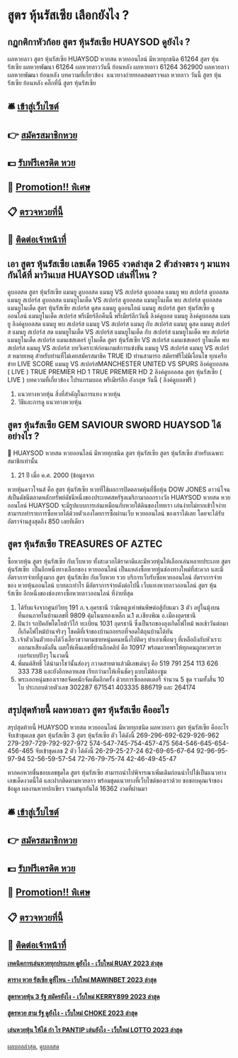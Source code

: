 # สูตร หุ้นรัสเซีย เลือกยังไง ?
## กฏกติกาหัวก้อย สูตร หุ้นรัสเซีย HUAYSOD ดูยังไง ?
ผลหวยลาว สูตร หุ้นรัสเซีย HUAYSOD หวยสด หวยออนไลน์ มีหวยทุกชนิด 61264 สูตร หุ้นรัสเซีย ผลหวยพัฒนา 61264 ผลหวยลาววันนี้ ย้อนหลัง
ผลหวยลาว 61264 362900
 ผลหวยลาว ผลหวยพัฒนา ย้อนหลัง 
บทความที่เกี่ยวข้อง
 แนวทางถ่ายทอดสดตรวจผล หวยลาว วันนี้ สูตร หุ้นรัสเซีย ย้อนหลัง คลิ๊กที่นี่ สูตร หุ้นรัสเซีย  

## 🛎 [เข้าสู่เว็บไซต์](https://bit.ly/3BG5bNw)
## 👉 [สมัครสมาชิกหวย](https://bit.ly/3BG5bNw)
## 💵 [รับฟรีเครดิต หวย](https://bit.ly/3C3mvgS)
## 👑 [Promotion!! พิเศษ](https://bit.ly/3C3mvgS)
## 📋 [ตรวจหวยที่นี้](https://bit.ly/3C3mvgS)
## 📱 [ติดต่อเจ้าหน้าที่](https://bit.ly/3C3mvgS)

## เอา สูตร หุ้นรัสเซีย เลขเด็ด 1965 งวดล่าสุด 2 ตัวล่างตรง ๆ มาแทงกันได้ที่ มาวินเบส HUAYSOD เล่นที่ไหน ?
ดูบอลสด สูตร หุ้นรัสเซีย แมนยู ดูบอลสด แมนยู VS สเปอร์ส ดูบอลสด แมนยู พบ สเปอร์ส ดูบอลสด แมนยู สเปอร์ส ดูบอลสด แมนยูไนเต็ด VS สเปอร์ส ดูบอลสด แมนยูไนเต็ด พบ สเปอร์ส ดูบอลสด แมนยูไนเต็ด สูตร หุ้นรัสเซีย สเปอร์ส ดูสด แมนยู ดูออนไลน์ แมนยู สเปอร์ส สูตร หุ้นรัสเซีย ดูออนไลน์ แมนยูไนเต็ด สเปอร์ส พรีเมียร์ลีกคืนนี้ พรีเมียร์ลีกวันนี้ ลิงค์ดูบอล แมนยู ลิงค์ดูบอลสด แมนยู ลิงค์ดูบอลสด แมนยู พบ สเปอร์ส แมนยู VS สเปอร์ส แมนยู กับ สเปอร์ส แมนยู ดูสด แมนยู สเปอร์ส แมนยู สเปอร์ส สด แมนยูไนเต็ด VS สเปอร์ส แมนยูไนเต็ด กับ สเปอร์ส แมนยูไนเต็ด พบ สเปอร์ส แมนยูไนเต็ด สเปอร์ส แมนเชสเตอร์ ยูไนเต็ด สูตร หุ้นรัสเซีย VS สเปอร์ส แมนเชสเตอร์ ยูไนเต็ด พบ สเปอร์ส
แมนยู VS สเปอร์ส
บทวิเคราะห์ก่อนเกมส์การแข่งขัน แมนยู VS สเปอร์ส
แมนยู VS สเปอร์ส
หมายเหตุ สำหรับท่านที่ไม่เคยสมัครสมาชิค TRUE ID ท่านสามารถ สมัครฟรีไม่มีเงื่อนไข ทุกเครือข่าย
LIVE SCORE แมนยู VS สเปอร์สMANCHESTER UNITED VS SPURS
ลิงค์ดูบอลสด ( LIVE )
 TRUE PREMIER HD 1 
 TRUE PREMIER HD 2 
 ลิงค์ดูบอลสด สูตร หุ้นรัสเซีย ( LIVE ) 
บทความที่เกี่ยวข้อง
โปรแกรมบอล พรีเมียร์ลีก อังกฤษ วันนี้ ( ลิงค์ดูบอลฟรี )
1. แนวทางหวยหุ้น สิ่งที่สำคัญในการแทง หวยหุ้น
2. วิธีและการดู แนวทางหวยหุ้น

## สูตร หุ้นรัสเซีย GEM SAVIOUR SWORD HUAYSOD ได้อย่างไร ?
🎉 HUAYSOD หวยสด หวยออนไลน์ มีหวยทุกชนิด สูตร หุ้นรัสเซีย สูตร หุ้นรัสเซีย สำหรับเฉพาะสมาชิกเท่านั้น
1. 21 ปี เมื่อ ค.ศ. 2000 (ข้อมูลจาก

หวยหุ้นดาวโจนส์ คือ สูตร หุ้นรัสเซีย หวยที่ใช้ผลการปิดตลาดหุ้นที่ชื่อหุ้น DOW JONES ดาวน์โจนส์เป็นดัชนีตลาดหลักทรัพย์ดัชนีหนึ่งของประเทศสหรัฐอเมริกามาออกรางวัล HUAYSOD หวยสด หวยออนไลน์ HUAYSOD จะมีรูปแบบการเล่นเหมือนกับหวยใต้ดินของไทยเรา เล่นง่ายไม่ยากเข้าใจง่ายสามารถทำรายการซื้อหวยได้ด้วยตัวเองโดยการซื้อผ่านเว็บ หวยออนไลน์ ของเราได้เลย โดยจะได้รับอัตราจ่านสูงสุดถึง 850 เลยทีเดียว

## สูตร หุ้นรัสเซีย TREASURES OF AZTEC
ซื้อหวยหุ้น สูตร หุ้นรัสเซีย กับเว็บหวย ทั้งสะดวกได้ราคาดีและมีหวยหุ้นให้เลือกเล่นหลายประเภท สูตร หุ้นรัสเซีย  เป็นอีกหนึ่งทางเลือกของ หวยออนไลน์ เป็นแหล่งซื้อหวยหุ้นช่องทางใหม่ที่สะดวก และมีอัตราการจ่ายที่สูงมาก สูตร หุ้นรัสเซีย กับเว็บหวย รวย บริการเว็บรับซื้อหวยออนไลน์
อัตราการจ่ายของ หวยหุ้นออนไลน์ บาทละเท่าไร มีอัตราการจ่ายดังต่อไปนี้
เว็บแทงหวยลาวออนไลน์ สูตร หุ้นรัสเซีย อีกหนึ่งของช่องทางซื้อหวยลาวออนไลน์ ที่ง่ายที่สุด
1. ได้รับแจ้งจากศูนย์วิทยุ 191 ภ.จ.อุดรธานี ว่ามีเหตุงูเห่าพ่นพิษต่อสู้กับแมว 3 ตัว อยู่ในมุ้งบนที่นอนภายในบ้านเลขที่ 9809 คุ้มโนนทองเหล็ก ม.1 ต.เชียงพิณ อ.เมืองอุดรธานี
2. ฝันว่า รถปิคอัพโตโยต้าวีโก้ ทะเบียน 1031 อุดรธานี ซึ่งเป็นรถของลุงเกิดไฟไหม้ พอเช้าวันต่อมาก็เกิดไฟไหม้บ้านจริงๆ โชคดีที่เจ้าของบ้านถอยรถที่จอดใต้ถุนบ้านได้ทัน
3. เจ้าตัวเงินตัวทองได้วิ่งเลี้ยวขวาตามชายหนุ่มคนหนึ่งไปติดๆ ทำเอาเพื่อนๆ ที่เหลือถึงกับหัวเราะออกมาเสียงดังลั่น เผยให้เห็นเลขที่บ้านอีกคลิป คือ 10917 พร้อมอวยพรให้ทุกคนถูกหวยรวยเบอร์แบบปังๆ ในงวดนี้
4. พี่มนต์สิทธิ์ ได้นำมาโชว์นั้นส่องๆ กวาดสายตาแล้วมีเลขเด่นๆ คือ 519 791 254 113 626 333 738 และยังอีกหลายเลข เรียกว่ามาให้เห็นชัดๆ แบบไม่ต้องซูม
5. พระเอกหนุ่มของเราขอจัดหนักจัดเต็มอีกครั้ง ด้วยการซื้อลอตเตอรี่ จำนวน 5 ชุด รวมทั้งสิ้น 10 ใบ ประกอบด้วยตัวเลข 302287 671541 403335 886719 และ 264174

## สรุปสุดท้ายนี้ ผลหวยลาว สูตร หุ้นรัสเซีย คืออะไร
สรุปสุดท้ายนี้ HUAYSOD หวยสด หวยออนไลน์ มีหวยทุกชนิด ผลหวยลาว สูตร หุ้นรัสเซีย คืออะไร จับเข้าชุดเลข สูตร หุ้นรัสเซีย 3 สูตร หุ้นรัสเซีย ตัว ได้ดังนี้
269-296-692-629-926-962
279-297-729-792-927-972
574-547-745-754-457-475
564-546-645-654-456-465
จับเข้าชุดเลข 2 ตัว ได้ดังนี้
26-29-25-27-24
62-69-65-67-64
92-96-95-97-94
52-56-59-57-54
72-76-79-75-74
42-46-49-45-47

หากคอหวยชื่นชอบเลขชุดใด สูตร หุ้นรัสเซีย สามารถนำไปพิจารณาเพิ่มเติมก่อนนำไปใช้เป็นแนวทางเลขเด็ดงวดนี้ได้ และฝากติดตามหวยลาว พร้อมชุดแนวทางที่เว็บไซต์ของเราด้วย
ขอขอบคุณเจ้าของข้อมูล
ผลงานหวยปกเขียว รวมสนุกกันได้ 16362 งวดที่ผ่านมา

## 🛎 [เข้าสู่เว็บไซต์](https://bit.ly/3BG5bNw)
## 👉 [สมัครสมาชิกหวย](https://bit.ly/3BG5bNw)
## 💵 [รับฟรีเครดิต หวย](https://bit.ly/3C3mvgS)
## 👑 [Promotion!! พิเศษ](https://bit.ly/3C3mvgS)
## 📋 [ตรวจหวยที่นี้](https://bit.ly/3C3mvgS)
## 📱 [ติดต่อเจ้าหน้าที่](https://bit.ly/3C3mvgS)

#### [เทคนิคการเล่นหวยทุกประเภท ดูยังไง - เว็บใหม่ RUAY 2023 ล่าสุด](https://atom.io/themes/เทคนิคการเล่นหวยทุกประเภท%20ดูยังไง%20-%20เว็บใหม่%20ruay%202023%20ล่าสุด)
#### [ตาราง หวย รัสเซีย ดูที่ไหน - เว็บใหม่ MAWINBET 2023 ล่าสุด](https://atom.io/themes/ตาราง%20หวย%20รัสเซีย%20ดูที่ไหน%20-%20เว็บใหม่%20mawinbet%202023%20ล่าสุด)
#### [สูตรหวยหุ้น 3 รัฐ สมัครยังไง - เว็บใหม่ KERRY899 2023 ล่าสุด](https://atom.io/themes/สูตรหวยหุ้น%203%20รัฐ%20สมัครยังไง%20-%20เว็บใหม่%20kerry899%202023%20ล่าสุด)
#### [สูตรหวย สาม รัฐ ดูยังไง - เว็บใหม่ CHOKE 2023 ล่าสุด](https://atom.io/themes/สูตรหวย%20สาม%20รัฐ%20ดูยังไง%20-%20เว็บใหม่%20choke%202023%20ล่าสุด)
#### [เล่นหวยหุ้น ให้ได้ กํา ไร PANTIP เล่นยังไง - เว็บใหม่ LOTTO 2023 ล่าสุด](https://atom.io/themes/เล่นหวยหุ้น%20ให้ได้%20กํา%20ไร%20pantip%20เล่นยังไง%20-%20เว็บใหม่%20lotto%202023%20ล่าสุด)

[ผลบอลล่าสุด](https://siamsport.tv "ผลบอลล่าสุด"), [ดูบอลสด](https://siamsport.tv/ดูบอลสด "ดูบอลสด")